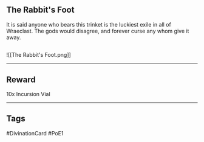 ## The Rabbit's Foot
It is said anyone who bears this trinket is the luckiest exile in all of Wraeclast. The gods would disagree, and forever curse any whom give it away.
## 
![[The Rabbit's Foot.png]]

---
## Reward
10x Incursion Vial

---
## Tags
#DivinationCard
#PoE1